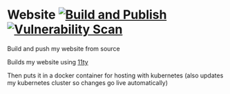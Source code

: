 # Website [![Build and Publish](https://github.com/andrew-stclair/website/actions/workflows/ci.yml/badge.svg?branch=main)](https://github.com/andrew-stclair/website/actions/workflows/ci.yml) [![Vulnerability Scan](https://github.com/andrew-stclair/website/actions/workflows/scan.yml/badge.svg?branch=main)](https://github.com/andrew-stclair/website/actions/workflows/scan.yml)

Build and push my website from source

Builds my website using [11ty](https://11ty.dev/)

Then puts it in a docker container for hosting with kubernetes (also updates my kubernetes cluster so changes go live automatically)
